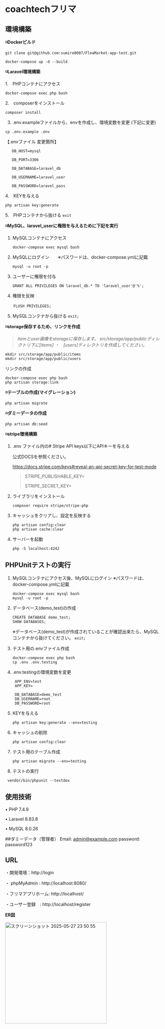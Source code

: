 # coachtechフリマ
## 環境構築
**◽️Dockerビルド**

```
git clone git@github.com:sumire8007/FleaMarket-app-test.git
```
```
docker-compose up -d --build
```

**◽️Laravel環境構築**

1.　PHPコンテナにアクセス
```
docker-compose exec php bash
```
2.　composerをインストール
```
composer install
```
3. .env.exampleファイルから、envを作成し、環境変数を変更 (下記に変更)
```
cp .env.example .env
```
【.envファイル 変更箇所】
```
   DB_HOST=mysql
   
   DB_PORT=3306
   
   DB_DATABASE=laravel_db
   
   DB_USERNAME=laravel_user
   
   DB_PASSWORD=laravel_pass
   ```
4.　KEYを与える
  ```
  php artisan key:generate
  ```
5.　PHPコンテナから抜ける
   ```exit```

**◽️MySQL、laravel_userに権限を与えるために下記を実行**
1. MySQLコンテナにアクセス
   ```
   docker-compose exec mysql bash
   ```
2. MySQLにログイン　　※パスワードは、docker-compose.ymlに記載
   ```
   mysql -u root -p
   ```           
5. ユーザーに権限を付与
   ```
   GRANT ALL PRIVILEGES ON laravel_db.* TO 'laravel_user'@'%';
   ```
  
4. 権限を反映
```
　  FLUSH PRIVILEGES;
   ```
  
5. MySQLコンテナから抜ける
   ```exit;```
   

**◽️storage保存するため、リンクを作成**

> *itemとuser画像をstorageに保存します。
  src/storage/app/publicディレクトリ下に[items] ・　[users]ディレクトリを作成してください。*
    
   ```
   mkdir src/storage/app/public/items
   mkdir src/storage/app/public/users
   ```
リンクの作成
```
docker-compose exec php bash
php artisan storage:link
```
  
**◽️テーブルの作成(マイグレーション)**
```
php artisan migrate
```

**◽️ダミーデータの作成**
```
php artisan db:seed
```
**◽️stripe環境構築**

1. .env ファイル内の# Stripe API keys以下にAPIキーを与える

   公式DOCSを参照ください。
   
   https://docs.stripe.com/keys#reveal-an-api-secret-key-for-test-mode
   
   > STRIPE_PUBLISHABLE_KEY=
   > 
   > STRIPE_SECRET_KEY=
   >
3. ライブラリをインストール
   ```
   composer require stripe/stripe-php
   ```
   
4. キャッシュをクリアし、設定を反映する
   ```
   php artisan config:clear
   php artisan cache:clear
   ```
5. サーバーを起動
   ```
   php -S localhost:4242
   ```

## PHPUnitテストの実行
1. MySQLコンテナにアクセス後、MySQLにログイン ※パスワードは、docker-compose.ymlに記載
   ```
   docker-compose exec mysql bash
   mysql -u root -p
   ```
2. データベース(demo_test)の作成 
   ```
   CREATE DATABASE demo_test;
   SHOW DATABASES;
   ```
   ※データベース(demo_test)が作成されていることが確認出来たら、MySQLコンテナから抜けてください。
   ```exit;```
   
3. テスト用の.envファイル作成
   ```
   docker-compose exec php bash
   cp .env .env.testing
   ```
4. .env.testingの環境変数を変更
   ```
    APP_ENV=test
    APP_KEY=

    DB_DATABASE=demo_test
    DB_USERNAME=root
    DB_PASSWORD=root
   ```
5. KEYを与える
   ```
   php artisan key:generate --env=testing
   ```
6. キャッシュの削除
   ```
   php artisan config:clear
   ```
7. テスト用のテーブル作成
   ```
   php artisan migrate --env=testing
   ```
8. テストの実行
  ```
   vendor/bin/phpunit --testdox
  ```

   
   
## 使用技術
• PHP 7.4.9

• Laravel 8.83.8

• MySQL 8.0.26

##ダミーデータ（管理者）
  Email: admin@example.com
  password: password123
  
## URL

・開発環境：http://login

・ phpMyAdmin : http://localhost:8080/

・フリマアプリホーム: http://localhost/

・ユーザー登録　: http://localhost/register


**ER図**

<img width="326" alt="スクリーンショット 2025-05-27 23 50 55" src="https://github.com/user-attachments/assets/95e4004d-8cc4-4da3-9d3b-803d7be97e4a" />
